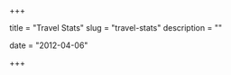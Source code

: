 +++

title = "Travel Stats"
slug = "travel-stats"
description = ""

date = "2012-04-06"

+++

<script>
$("article").load("/travel-stats/travel-stats.html")
</script>